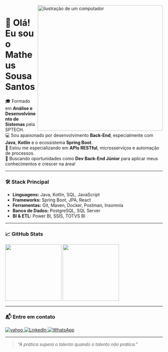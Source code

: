 <img src="https://raw.githubusercontent.com/MicaelliMedeiros/micaellimedeiros/master/image/computer-illustration.png" width="400px" align="right" alt="ilustração de um computador">


# 👋 Olá! Eu sou o Matheus Sousa Santos


🎓 Formado em **Análise e Desenvolvimento de Sistemas** pela SPTECH.  
💻 Sou apaixonado por desenvolvimento **Back-End**, especialmente com **Java**, **Kotlin** e o ecossistema **Spring Boot**.  
🚀 Estou me especializando em **APIs RESTful**, microsserviços e automação de processos.  
🎯 Buscando oportunidades como **Dev Back-End Júnior** para aplicar meus conhecimentos e crescer na área!

---

### 🛠️ Stack Principal
- **Linguagens:** Java, Kotlin, SQL, JavaScript
- **Frameworks:** Spring Boot, JPA, React
- **Ferramentas:** Git, Maven, Docker, Postman, Insomnia
- **Banco de Dados:** PostgreSQL, SQL Server
- **BI & ETL:** Power BI, SSIS, TOTVS BI

---

### 📈 GitHub Stats

<div align="left">
  <img height="180em" src="https://github-readme-stats.vercel.app/api?username=msousa-s&show_icons=true&theme=tokyonight&hide_title=true&hide_rank=false&hide=prs&count_private=true"/>
  <img height="180em" src="https://github-readme-stats.vercel.app/api/top-langs/?username=msousa-s&layout=compact&theme=tokyonight"/>
</div>

---

### 📬 Entre em contato

<p align="left">
  <a href="mailto:matheussousa_santos@yahoo.com" title="Yahoo">
    <img src="https://img.shields.io/badge/-Yahoo-993399?style=flat-square&labelColor=993399&logo=yahoo&logoColor=white" alt="yahoo"/>
  </a>
  <a href="https://www.linkedin.com/in/matheus-sousa-santos-63572914a/" title="LinkedIn" target="_blank">
    <img src="https://img.shields.io/badge/-Linkedin-0e76a8?style=flat-square&logo=Linkedin&logoColor=white" alt="LinkedIn"/>
  </a>
  <a href="https://wa.me/11963905055" title="WhatsApp" target="_blank">
    <img src="https://img.shields.io/badge/-WhatsApp-25d366?style=flat-square&labelColor=25d366&logo=whatsapp&logoColor=white" alt="WhatsApp"/>
  </a>
</p>

---

> *“A prática supera o talento quando o talento não pratica.”*

